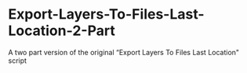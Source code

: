 # Export-Layers-To-Files-Last-Location-2-Part
A two part version of the original “Export Layers To Files Last Location" script
